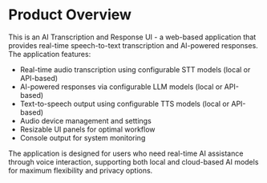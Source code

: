 # Product Overview

This is an AI Transcription and Response UI - a web-based application that provides real-time speech-to-text transcription and AI-powered responses. The application features:

- Real-time audio transcription using configurable STT models (local or API-based)
- AI-powered responses via configurable LLM models (local or API-based) 
- Text-to-speech output using configurable TTS models (local or API-based)
- Audio device management and settings
- Resizable UI panels for optimal workflow
- Console output for system monitoring

The application is designed for users who need real-time AI assistance through voice interaction, supporting both local and cloud-based AI models for maximum flexibility and privacy options.